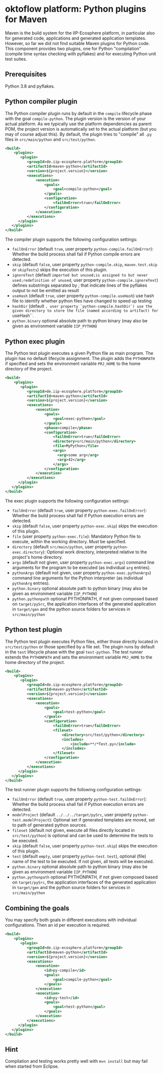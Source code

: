 # oktoflow platform: Python plugins for Maven

Maven is the build system for the IIP-Ecosphere platform, in particular also for generated code, applications and generated application templates. However, so far we did not find suitable Maven plugins for Python code. This component provides two plugins, one for Python "compilation" (compile time syntax checking with pyflakes) and for executing Python unit test suites.

## Prerequisites

Python 3.8 and pyflakes.

## Python compiler plugin

The Python compiler plugin runs by default in the `compile` lifecycle phase with the goal `compile-python`. The plugin version is the version of your actual platform. As we typically use the platform dependencies as parent POM, the project version is automatically set to the actual platform (but you may of course adjust this). By default, the plugin tries to "compile" all `.py` files in `src/main/python` and `src/test/python`.

  ```xml
  <build>
      <plugins>
         <plugin>
            <groupId>de.iip-ecosphere.platform</groupId>
            <artifactId>maven-python</artifactId>
            <version>${project.version}</version>
            <executions>
                <execution>
                    <goals>
                        <goal>compile-python</goal>
                    </goals>
                    <configuration>
                        <failOnError>true</failOnError>
                    </configuration>
                </execution>
            </executions>
        </plugin>
     </plugins>
  </build>
  ```

The compiler plugin supports the following configuration settings:
  - `failOnError` (default `true`, user property `python-compile.failOnError`): Whether the build process shall fail if Python compile errors are detected.
  - `skip` (default `false`, user property `python-compile.skip`, `maven.test.skip` or `skipTests`) skips the execution of this plugin. 
  - `ignoreText` (default `imported but unused;is assigned to but never used;redefinition of unused`, user property `python-compile.ignoreText`) defines substrings separated by ; that indicate lines of the pyflakes output to not be emitted as result
  - `useHash` (default `true`, user property `python-compile.useHash`) use hash file to identify whether python files have changed to speed up testing
  - `hashDir` (default ``, user property `python-compile.hashDir`) use the given directory to store the file (named according to artifact) for ``useHash``.
  - `python.binary` optional absolute path to python binary (may also be given as environment variable `IIP_PYTHON`)

## Python exec plugin

The Python test plugin executes a given Python file as main program. The plugin has no default lifecycle assignment. The plugin adds the `PYTHONPATH` if specified and sets the environment variable `PRJ_HOME` to the home directory of the project.

  ```xml
  <build>
      <plugins>
         <plugin>
            <groupId>de.iip-ecosphere.platform</groupId>
            <artifactId>maven-python</artifactId>
            <version>${project.version}</version>
            <executions>
                <execution>
                    <goals>
                        <goal>exec-python</goal>
                    </goals>
                    <phase>compile</phase>
                    <configuration>
                        <failOnError>true</failOnError>
                        <directory>src/main/python</directory>
                        <file>MyPython</file>
                        <args>
                          <arg>some arg</arg>
                          <arg>42</arg>
                        </args>
                    </configuration>
                </execution>
            </executions>
        </plugin>
     </plugins>
  </build>
  ```

The exec plugin supports the following configuration settings:
  - `failOnError` (default `true`, user property `python-exec.failOnError`): Whether the build process shall fail if Python execution errors are detected.
  - `skip` (default `false`, user property `python-exec.skip`) skips the execution of this plugin. 
  - `file` (user property `python-exec.file`): Mandatory Python file to execute, within the working directory. Must be specified.
  - `directory` (default `src/main/python`, user property `python-exec.directory`): Optional work directory, interpreted relative to the project's home directory.
  - `args` (default not given, user property `python-exec.args`) command line arguments for the program to be executed (as individual `arg` entries).
  - `pythonArgs` (default not given, user property `python-exec.pythonArgs`) command line arguments for the Python interpreter (as individual `pythonArg` entries).
  - `python.binary` optional absolute path to python binary (may also be given as environment variable `IIP_PYTHON`)
  - `python.pythonpath` optional PYTHONPATH, if not given composed based on `target/pySrc`, the application interfaces of the generated application in `target/gen` and the python source folders for services in `src/main/python`
  
## Python test plugin

The Python test plugin executes Python files, either those directly located in `src/test/python` or those specified by a file set. The plugin runs by default in the `test` lifecycle phase with the goal `test-python`. The test runner extends the `PYTHONPATH` and sets the environment variable `PRJ_HOME` to the home directory of the project.

  ```xml
  <build>
      <plugins>
         <plugin>
            <groupId>de.iip-ecosphere.platform</groupId>
            <artifactId>maven-python</artifactId>
            <version>${project.version}</version>
            <executions>
                <execution>
                    <goals>
                        <goal>test-python</goal>
                    </goals>
                    <configuration>
                        <failOnError>true</failOnError>
                        <fileset>
                            <directory>src/test/python</directory>
                            <includes>
                                <include>**/*Test.py</include>
                            </includes>
                        </fileset>                    
                    </configuration>
                </execution>
            </executions>
        </plugin>
     </plugins>
  </build>
  ```

The test runner plugin supports the following configuration settings:
  - `failOnError` (default `true`, user property `python-test.failOnError`): Whether the build process shall fail if Python execution errors are detected.
  - `modelProject` (default `../../../target/pySrc`, user property `python-test.modelProject`): Optional set if generated templates are moved, set to path of generated python 	sources.
  - `fileset` (default not given, execute all files directly located in `src/test/python`) is optional and can be used to determine the tests to be executed.
  - `skip` (default `false`, user property `python-test.skip`) skips the execution of this plugin. 
  - `test` (default `empty`, user property `python-test.test`), optional (file) name of the test to be executed. If not given, all tests will be executed.  
  - `python.binary` optional absolute path to python binary (may also be given as environment variable `IIP_PYTHON`)
  - `python.pythonpath` optional PYTHONPATH, if not given composed based on `target/pySrc`, the application interfaces of the generated application in `target/gen` and the python source folders for services in `src/main/python`
    
## Combining the goals

You may specify both goals in different executions with individual configurations. Then an id per execution is required.
  
  ```xml
  <build>
      <plugins>
         <plugin>
            <groupId>de.iip-ecosphere.platform</groupId>
            <artifactId>maven-python</artifactId>
            <version>${project.version}</version>
            <executions>
                <execution>
                    <id>py-compile</id>
                    <goals>
                        <goal>compile-python</goal>
                    </goals>
                </execution>
                <execution>
                    <id>py-test</id>
                    <goals>
                        <goal>test-python</goal>
                    </goals>
                </execution>
            </executions>
        </plugin>
     </plugins>
  </build>
  ```

## Hint

Compilation and testing works pretty well with `mvn install` but may fail when started from Eclipse.